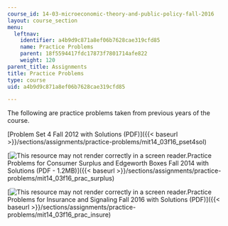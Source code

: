 ```yaml
---
course_id: 14-03-microeconomic-theory-and-public-policy-fall-2016
layout: course_section
menu:
  leftnav:
    identifier: a4b9d9c871a8ef06b7628cae319cfd85
    name: Practice Problems
    parent: 18f5594417fdc17873f7801714afe822
    weight: 120
parent_title: Assignments
title: Practice Problems
type: course
uid: a4b9d9c871a8ef06b7628cae319cfd85

---
```


The following are practice problems taken from previous years of the course.

[Problem Set 4 Fall 2012 with Solutions (PDF)]({{< baseurl >}}/sections/assignments/practice-problems/mit14_03f16_pset4sol)

[![This resource may not render correctly in a screen reader.](/images/inacessible.gif)Practice Problems for Consumer Surplus and Edgeworth Boxes Fall 2014 with Solutions (PDF - 1.2MB)]({{< baseurl >}}/sections/assignments/practice-problems/mit14_03f16_prac_surplus)

[![This resource may not render correctly in a screen reader.](/images/inacessible.gif)Practice Problems for Insurance and Signaling Fall 2016 with Solutions (PDF)]({{< baseurl >}}/sections/assignments/practice-problems/mit14_03f16_prac_insure)